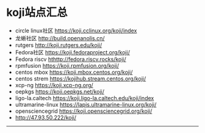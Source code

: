 # koji站点汇总

* circle linux社区 <https://koji.cclinux.org/koji/index>
* 龙蜥社区 <http://build.openanolis.cn/>
* rutgers <http://koji.rutgers.edu/koji/>
* Fedora社区 <https://koji.fedoraproject.org/koji/>
* Fedora riscv <hthttp://fedora.riscv.rocks/koji/>
* rpmfusion <https://koji.rpmfusion.org/koji/>
* centos mbox <https://koji.mbox.centos.org/koji/>
* centos strem <https://kojihub.stream.centos.org/koji/>
* xcp-ng <https://koji.xcp-ng.org/>
* oepkgs <https://koji.oepkgs.net/koji/>
* ligo-la.caltech <https://koji.ligo-la.caltech.edu/koji/index>
* ultramarine-linux <https://lapis.ultramarine-linux.org/koji/>
* opensciencegrid <https://koji.opensciencegrid.org/koji/>
* <http://47.93.50.222/koji/>













---
